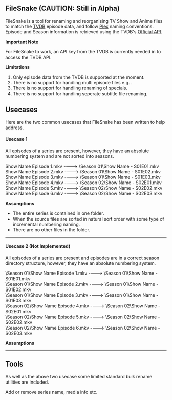 ## FileSnake (CAUTION: Still in Alpha)

FileSnake is a tool for renaming and reorganising TV Show and Anime files to match the [TVDB](https://www.thetvdb.com/) episode data, and follow [Plex](https://support.plex.tv/articles/naming-and-organizing-your-tv-show-files/) naming conventions. Episode and Season information is retrieved using the TVDB's [Official API](https://api.thetvdb.com/swagger).

**Important Note** 

For FileSnake to work, an API key from the TVDB is currently needed in to access the TVDB API.

**Limitations** 

1. Only episode data from the TVDB is supported at the moment.
2. There is no support for handling multi episode files e.g. . 
3. There is no support for handling renaming of specials.
4. There is no support for handling seperate subtitle file renaming.

## Usecases

Here are the two common usecases that FileSnake has been written to help address. 

#### Usecase 1 

All episodes of a series are present, however, they have an absolute numbering system and are not sorted into seasons.

Show Name Episode 1.mkv	----> \Season 01\Show Name - S01E01.mkv  
Show Name Episode 2.mkv	----> \Season 01\Show Name - S01E02.mkv  
Show Name Episode 3.mkv	----> \Season 01\Show Name - S01E03.mkv  
Show Name Episode 4.mkv	----> \Season 02\Show Name - S02E01.mkv  
Show Name Episode 5.mkv	----> \Season 02\Show Name - S02E02.mkv  
Show Name Episode 6.mkv	----> \Season 02\Show Name - S02E03.mkv  

**Assumptions** 
* The entire series is contained in one folder.
* When the source files are sorted in natural sort order with some type of incremental numbering naming.
* There are no other files in the folder.

---
#### Usecase 2 (Not Implemented)

All episodes of a series are present and episodes are in a correct season directory structure, however, they have an absolute numbering system.

\Season 01\Show Name Episode 1.mkv	----> \Season 01\Show Name - S01E01.mkv  
\Season 01\Show Name Episode 2.mkv	----> \Season 01\Show Name - S01E02.mkv  
\Season 01\Show Name Episode 3.mkv	----> \Season 01\Show Name - S01E03.mkv  
\Season 02\Show Name Episode 4.mkv	----> \Season 02\Show Name - S02E01.mkv  
\Season 02\Show Name Episode 5.mkv	----> \Season 02\Show Name - S02E02.mkv  
\Season 02\Show Name Episode 6.mkv	----> \Season 02\Show Name - S02E03.mkv  

**Assumptions** 


----------------------------------------------------------------------------------------------

## Tools

As well as the above two usecase some limited standard bulk rename utilities are included.

Add or remove series name, media info etc.